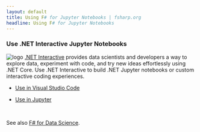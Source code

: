 ```yaml
---
layout: default
title: Using F# for Jupyter Notebooks | fsharp.org
headline: Using F# for Jupyter Notebooks
---
```


### Use .NET Interactive Jupyter Notebooks

![logo](../../images/thumbs/jupyter.png)&nbsp;[.NET Interactive](https://github.com/dotnet/interactive/)
provides data scientists and developers a way to explore data, experiment with code, and try new ideas
effortlessly using .NET Core. Use .NET Interactive to build .NET Jupyter notebooks or custom interactive coding experiences.

* [Use in Visual Studio Code](https://github.com/dotnet/interactive/#visual-studio-code)

* [Use in Jupyter](https://github.com/dotnet/interactive/#jupyter-and-nteract)

<br />

See also [F# for Data Science](../../guides/data-science/).
